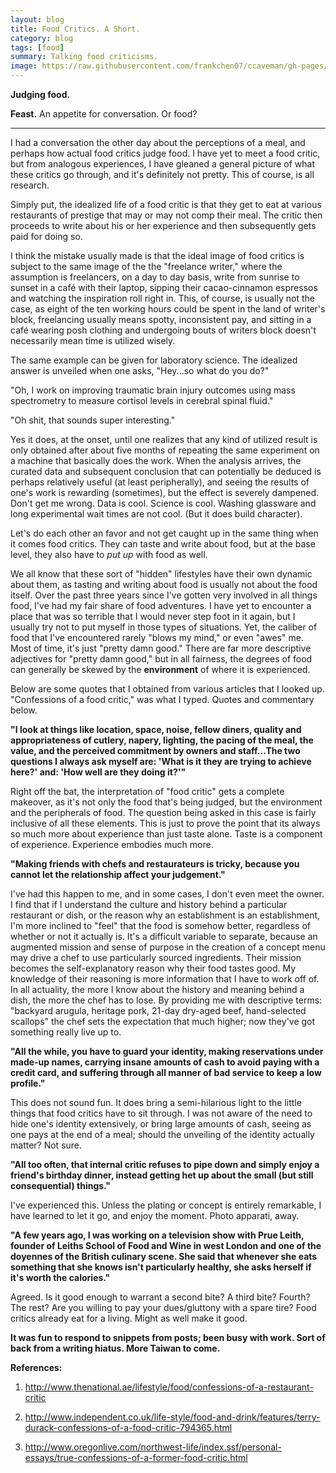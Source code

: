 ```yaml
---
layout: blog
title: Food Critics. A Short.
category: blog
tags: [food]  
summary: Talking food criticisms.
image: https://raw.githubusercontent.com/frankchen07/ccaveman/gh-pages/images/blog/011115_best_burma_3_courtesy_fc.jpg
---
```


**Judging food.**

**Feast.** An appetite for conversation. Or food?

---

I had a conversation the other day about the perceptions of a meal, and perhaps how actual food critics judge food. I have yet to meet a food critic, but from analogous experiences, I have gleaned a general picture of what these critics go through, and it's definitely not pretty. This of course, is all research.

Simply put, the idealized life of a food critic is that they get to eat at various restaurants of prestige that may or may not comp their meal. The critic then proceeds to write about his or her experience and then subsequently gets paid for doing so.

I think the mistake usually made is that the ideal image of food critics is subject to the same image of the the "freelance writer," where the assumption is freelancers, on a day to day basis, write from sunrise to sunset in a café with their laptop, sipping their cacao-cinnamon espressos and watching the inspiration roll right in. This, of course, is usually not the case, as eight of the ten working hours could be spent in the land of writer's block, freelancing usually means spotty, inconsistent pay, and sitting in a café wearing posh clothing and undergoing bouts of writers block doesn't necessarily mean time is utilized wisely.

The same example can be given for laboratory science. The idealized answer is unveiled when one asks, "Hey...so what do you do?"

"Oh, I work on improving traumatic brain injury outcomes using mass spectrometry to measure cortisol levels in cerebral spinal fluid."

"Oh shit, that sounds super interesting."

Yes it does, at the onset, until one realizes that any kind of utilized result is only obtained after about five months of repeating the same experiment on a machine that basically does the work. When the analysis arrives, the curated data and subsequent conclusion that can potentially be deduced is perhaps relatively useful (at least peripherally), and seeing the results of one's work is rewarding (sometimes), but the effect is severely dampened. Don't get me wrong. Data is cool. Science is cool. Washing glassware and long experimental wait times are not cool. (But it does build character).

Let's do each other an favor and not get caught up in the same thing when it comes food critics. They can taste and write about food, but at the base level, they also have to *put up* with food as well.

We all know that these sort of "hidden" lifestyles have their own dynamic about them, as tasting and writing about food is usually not about the food itself. Over the past three years since I've gotten very involved in all things food, I've had my fair share of food adventures. I have yet to encounter a place that was so terrible that I would never step foot in it again, but I usually try not to put myself in those types of situations. Yet, the caliber of food that I've encountered rarely "blows my mind," or even "awes" me. Most of time, it's just "pretty damn good." There are far more descriptive adjectives for "pretty damn good," but in all fairness, the degrees of food can generally be skewed by the **environment** of where it is experienced.

Below are some quotes that I obtained from various articles that I looked up. "Confessions of a food critic," was what I typed. Quotes and commentary below.

**"I look at things like location, space, noise, fellow diners, quality and appropriateness of cutlery, napery, lighting, the pacing of the meal, the value, and the perceived commitment by owners and staff...The two questions I always ask myself are: 'What is it they are trying to achieve here?' and: 'How well are they doing it?'"**

Right off the bat, the interpretation of "food critic" gets a complete makeover, as it's not only the food that's being judged, but the environment and the peripherals of food. The question being asked in this case is fairly inclusive of all these elements. This is just to prove the point that its always so much more about experience than just taste alone. Taste is a component of experience. Experience embodies much more.

**"Making friends with chefs and restaurateurs is tricky, because you cannot let the relationship affect your judgement."**

I've had this happen to me, and in some cases, I don't even meet the owner. I find that if I understand the culture and history behind a particular restaurant or dish, or the reason why an establishment is an establishment, I'm more inclined to "feel" that the food is somehow better, regardless of whether or not it actually is. It's a difficult variable to separate, because an augmented mission and sense of purpose in the creation of a concept menu may drive a chef to use particularly sourced ingredients. Their mission becomes the self-explanatory reason why their food tastes good. My knowledge of their reasoning is more information that I have to work off of. In all actuality, the more I know about the history and meaning behind a dish, the more the chef has to lose. By providing me with descriptive terms: "backyard arugula, heritage pork, 21-day dry-aged beef, hand-selected scallops" the chef sets the expectation that much higher; now they've got something really live up to.

**"All the while, you have to guard your identity, making reservations under made-up names, carrying insane amounts of cash to avoid paying with a credit card, and suffering through all manner of bad service to keep a low profile."**

This does not sound fun. It does bring a semi-hilarious light to the little things that food critics have to sit through. I was not aware of the need to hide one's identity extensively, or bring large amounts of cash, seeing as one pays at the end of a meal; should the unveiling of the identity actually matter? Not sure.

**"All too often, that internal critic refuses to pipe down and simply enjoy a friend's birthday dinner, instead getting het up about the small (but still consequential) things."**

I've experienced this. Unless the plating or concept is entirely remarkable, I have learned to let it go, and enjoy the moment. Photo apparati, away.

**"A few years ago, I was working on a television show with Prue Leith, founder of Leiths School of Food and Wine in west London and one of the doyennes of the British culinary scene. She said that whenever she eats something that she knows isn't particularly healthy, she asks herself if it's worth the calories."**

Agreed. Is it good enough to warrant a second bite? A third bite? Fourth? The rest? Are you willing to pay your dues/gluttony with a spare tire? Food critics already eat for a living. Might as well make it good.

**It was fun to respond to snippets from posts; been busy with work. Sort of back from a writing hiatus. More Taiwan to come.**

**References:**

1. http://www.thenational.ae/lifestyle/food/confessions-of-a-restaurant-critic

2. http://www.independent.co.uk/life-style/food-and-drink/features/terry-durack-confessions-of-a-food-critic-794365.html

3. http://www.oregonlive.com/northwest-life/index.ssf/personal-essays/true-confessions-of-a-former-food-critic.html
